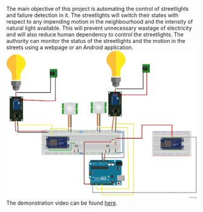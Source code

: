 The main objective of this project is automating the control of streetlights and failure detection in it. The streetlights will switch their states with respect to any impending motion in the neighbourhood and the intensity of natural light available. This will prevent unnecessary wastage of electricity and will also reduce human dependency to control  the streetlights. The authority can monitor the status of the streetlights and the motion in the streets using a webpage or an Android application.
![Circuit Diagram](https://github.com/princeprag/Smart-Street-Light-Controlling-System-using-IoT/blob/main/DIY_IOT_bb.png?raw=true)
The demonstration video can be found [here](https://iitgoffice-my.sharepoint.com/:v:/g/personal/prag_iitg_ac_in/EZzf-4bUXJFOppUfMCMpAH0B29aZ4p-PJzbbBBp489R6oQ).

